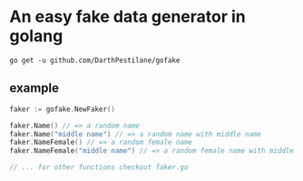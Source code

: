 # An easy fake data generator in golang

`go get -u github.com/DarthPestilane/gofake`

## example

```go
faker := gofake.NewFaker()

faker.Name() // => a random name
faker.Name("middle name") // => a random name with middle name
faker.NameFemale() // => a random female name
faker.NameFemale("middle name") // => a random female name with middle name

// ... for other functions checkout faker.go
```

